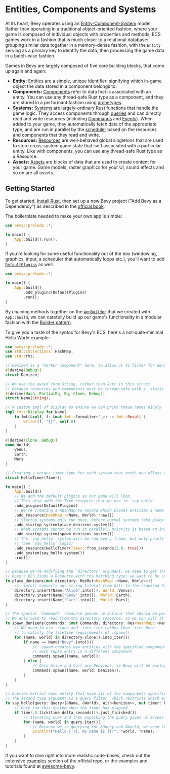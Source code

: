 # Entities, Components and Systems

At its heart, Bevy operates using an [Entity-Component-System](https://en.wikipedia.org/wiki/Entity_component_system) model. Rather than operating in a traditional object-oriented fashion, where your game is composed of individual objects with properties and methods, ECS games work in a fashion that is much closer to a relational database: grouping similar data together in a memory-dense fashion, with the `Entity` serving as a primary key to identify the data, then processing the game data in a batch-wise fashion.

Games in Bevy are largely composed of five core building blocks, that come up again and again:
- **Entity:** [Entities](https://docs.rs/bevy/0.4.0/bevy/ecs/struct.Entity.html) are a simple, unique identifier: signifying which in-game object the data stored in a component belongs to.
- **Components:** [Components](https://docs.rs/bevy/0.4.0/bevy/ecs/trait.Component.html) refer to data that is associated with an entity. You can use any thread-safe Rust type as a component, and they are stored in a performant fashion using [archetypes](internals/archetypes.md).
- **Systems:** [Systems](https://docs.rs/bevy/0.4.0/bevy/ecs/trait.System.html) are largely-ordinary Rust functions that handle the game logic. They access components through [queries](../../book/ecs/queries.html) and can directly read and write resources (including [Commands](communication/commands.md) and [Events](communication/events.md)). When added to your game, they automatically fetch data of the appropriate type, and are run in parallel by the [scheduler](timing/scheduling.md) based on the resources and components that they read and write.
- **Resources:** [Resources](https://docs.rs/bevy/0.4.0/bevy/ecs/trait.Resource.html) are well-behaved global singletons that are used to store cross-system game state that isn't associated with a particular entity. Like with components, you can use any thread-safe Rust type as a Resource. 
- **Assets:** [Assets](https://docs.rs/bevy/0.4.0/bevy/asset/struct.Assets.html) are blocks of data that are used to create content for your game. Game models, raster graphics for your UI, sound effects and so on are all assets.

## Getting Started

To get started, [Install Rust](https://www.rust-lang.org/tools/install), then set up a new Bevy project ("Add Bevy as a Dependency") as described in the [official book](https://bevyengine.org/learn/book/getting-started/).

The boilerplate needed to make your own app is simple:

```rust
use bevy::prelude::*;

fn main() {
    App::build().run();
}
```

If you're looking for some useful functionality out of the box (windowing, graphics, input, a scheduler that automatically loops etc.), you'll want to add [`DefaultPlugins`](https://docs.rs/bevy/0.4.0/bevy/struct.DefaultPlugins.html) as well.

```rust
use bevy::prelude::*;

fn main() {
	App::build()
        .add_plugins(DefaultPlugins)
		.run();
}
```

By chaining methods together on the [`AppBuilder`](internals/app-builder.md) that we created with `App::build`, we can carefully build up our game's functionality in a modular fashion with the [Builder pattern](https://refactoring.guru/design-patterns/builder).

To give you a taste of the syntax for Bevy's ECS, here's a not-quite-minimal Hello World example: 

```rust
use bevy::prelude::*;
use std::collections::HashMap;
use std::fmt;

// Denizen is a "marker component" here, to allow us to filter for denizens in our queries
#[derive(Debug)]
struct Denizen;

// We use the owned form String, rather than &str in this struct 
// Because resources and components must be thread-safe with a 'static lifetime
#[derive(Hash, PartialEq, Eq, Clone, Debug)]
struct Name(String);

// A custom impl of Display to ensure we can print these names nicely
impl fmt::Display for Name{
	fn fmt(&self, f: &mut fmt::Formatter<'_>) -> fmt::Result {
        write!(f, "{}", self.0)
    }
}

#[derive(Clone, Debug)]
enum World{
	Venus,
	Earth,
	Mars
}

// Creating a unique timer type for each system that needs one allows us to be sure we're grabbing the right one
struct HelloTimer(Timer);

fn main() {
	App::build()
	// We add the default plugins so our game will loop
	// This also adds the Time resource that we use in `say_hello`
	.add_plugins(DefaultPlugins)
	// We're creating a HashMap to record which planet entities a name are on
	.add_resource(HashMap::<Name, World>::new())
	// Startup systems only run once, before normal systems take place
	.add_startup_system(place_denizens.system())
	// When systems cannot be run in parallel, priority is based on insertion order
	.add_startup_system(spawn_denizens.system())
	// The `say_hello` system will be run every frame, but only prints when the timer is complete
	// (See `say_hello` logic)
	.add_resource(HelloTimer(Timer::from_seconds(2.0, true)))
	.add_system(say_hello.system())
	.run();
}

// Because we're modifying the `directory` argument, we need to get the mutable version of it with `ResMut`
// Bevy's ECS finds a Resource with the matching type; we want to be sure we have exactly one resource of each type that we need
fn place_denizens(mut directory: ResMut<HashMap::<Name, World>>){
	// .into() converts our string literal from &str to the required String
	directory.insert(Name("Alice".into()), World::Venus);
	directory.insert(Name("Bevy".into()), World::Earth);
	directory.insert(Name("Cart".into()), World::Mars);
}

// The special `Commands` resource queues up actions that should be performed to modify the World
// We only need to read from the directory resource, so we can call it with `Res` instead
fn spawn_denizens(commands: &mut Commands, directory: Res<HashMap::<Name, World>>){
	// We need to use .clone and .into_iter rather than .iter here 
	// to satisfy the lifetime requirements of .spawn()
	for (name, world) in directory.clone().into_iter(){
		if name == Name("Bevy".into()){
			// .spawn creates new entities with the specified components
			// each tuple entry is a different component
			commands.spawn((name, world));
		} else {
			// Only Alice and Cart are Denizens, so Bevy will be excluded from our query filter in `say_hello`
			commands.spawn((name, world, Denizen));
		}
	}
}

// Queries extract each entity that have all of the components specified in their first type argument
// The second type argument is a query filter, which restricts which entities are actually provided 
fn say_hello(query: Query<(&Name, &World), With<Denizen>>, mut timer: ResMut<HelloTimer>, time: Res<Time>){
	// Only run this system when the timer has elapsed
	if timer.0.tick(time.delta_seconds()).just_finished(){
		// Iterating over and then unpacking the query gives us access to the components for each of its entities
		for (name, world) in query.iter(){
			// Because we're querying for &Query and &World, we need to dereference them before we work with them
			println!("Hello {:?}, my name is {}!", *world, *name);
		}
	}
}
```

If you want to dive right into more realistic code-bases, check out the extensive [examples](https://github.com/bevyengine/bevy/tree/master/examples) section of the official repo, or the examples and tutorials found at [awesome-bevy](https://github.com/bevyengine/awesome-bevy#games).